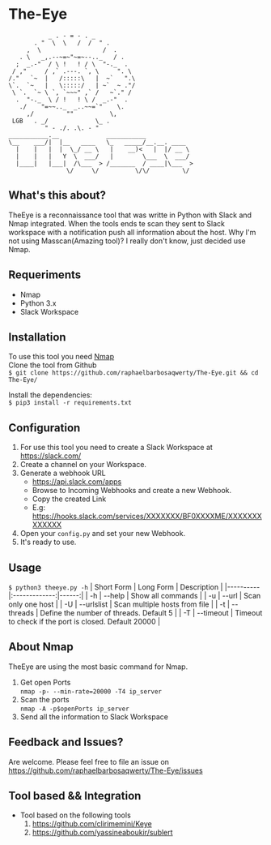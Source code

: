 # The-Eye
```
           _ . - = - . _             
       . "  \  \   /  /  " .         
     ,  \                 /  .       
   . \   _,.--~=~"~=~--.._   / .     
  ;  _.-"  / \ !   ! / \  "-._  .    
 / ,"     / ,` .---. `, \     ". \   
/."   `~  |   /:::::\   |  ~`   ".\  
\`.  `~   |   \:::::/   | ~`  ~ ."/  
 \ `.  `~ \ `, `~~~" ,` /   ~`." /   
  .  "-._  \ / !   ! \ /  _.-"  .    
   ./    "=~~.._  _..~~=`"    \.     
     ,/         ""          \,       
 LGB   . _/             \_ .         
          " - ./. .\. - "            
___________.__             ___________             
\__    ___/|  |__   ____   \_   _____/__.__. ____  
  |    |   |  |  \_/ __ \   |    __)<   |  |/ __ \ 
  |    |   |   Y  \  ___/   |        \___  \  ___/ 
  |____|   |___|  /\___  > /_______  / ____|\___  >
                \/     \/          \/\/         \/ 
```
## What's this about?

TheEye is a reconnaissance tool that was writte in Python with Slack and Nmap integrated. When the tools ends te scan they sent to Slack workspace with a notification push all information about the host. Why I'm not using Masscan(Amazing tool)? I really don't know, just decided use Nmap.

## Requeriments
* Nmap
* Python 3.x
* Slack Workspace
## Installation
To use this tool you need [Nmap](https://github.com/nmap/nmap)  
Clone the tool from Github  
`$ git clone https://github.com/raphaelbarbosaqwerty/The-Eye.git && cd The-Eye/`  
  
Install the dependencies:  
`$ pip3 install -r requirements.txt`

## Configuration
1. For use this tool you need to create a Slack Workspace at https://slack.com/  
2. Create a channel on your Workspace.
3. Generate a webhook URL 
    * https://api.slack.com/apps
    * Browse to Incoming Webhooks and create a new Webhook.
    * Copy the created Link
    * E.g: https://hooks.slack.com/services/XXXXXXX/BF0XXXXME/XXXXXXXXXXXXX
4. Open your `config.py` and set your new Webhook.
5. It's ready to use.

## Usage
`$ python3 theeye.py -h`
| Short Form   |      Long Form      |  Description |
|----------|:-------------:|------:|
| -h |  --help | Show all commands |
| -u |  --url | Scan only one host |
| -U |    --urlslist   |   Scan multiple hosts from file |
| -t | --threads |    Define the number of threads. Default 5 |
| -T | --timeout |    Timeout to check if the port is closed. Default 20000 |

## About Nmap
TheEye are using the most basic command for Nmap.    
1. Get open Ports  
  `nmap -p- --min-rate=20000 -T4 ip_server`    
2. Scan the ports  
  `nmap -A -p$openPorts ip_server`  
3. Send all the information to Slack Workspace  

## Feedback and Issues?
Are welcome. Please feel free to file an issue on https://github.com/raphaelbarbosaqwerty/The-Eye/issues

## Tool based && Integration
* Tool based on the following tools
  1. https://github.com/clirimemini/Keye
  2. https://github.com/yassineaboukir/sublert